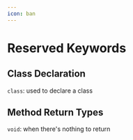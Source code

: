 ```yaml
---
icon: ban
---
```


# Reserved Keywords

## Class Declaration

`class`: used to declare a class

## Method Return Types

`void`: when there's nothing to return


